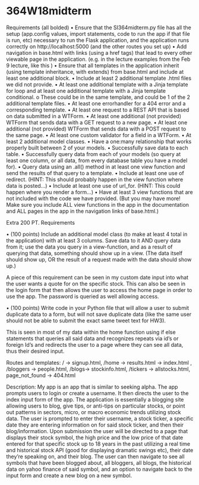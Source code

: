 # 364W18midterm
Requirements (all bolded) • Ensure that the SI364midterm.py file has all the setup (app.config values, import statements, code to run the app if that file is run, etc) necessary to run the Flask application, and the application runs correctly on http://localhost:5000 (and the other routes you set up) •	Add navigation in base.html with links (using a href tags) that lead to every other viewable page in the application. (e.g. in the lecture examples from the Feb 9 lecture, like this ) • Ensure that all templates in the application inherit (using template inheritance, with extends) from base.html and include at least one additional block. •	Include at least 2 additional template .html files we did not provide. •	At least one additional template with a Jinja template for loop and at least one additional template with a Jinja template conditional. o These could be in the same template, and could be 1 of the 2 additional template files. •	At least one errorhandler for a 404 error and a corresponding template. •	At least one request to a REST API that is based on data submitted in a WTForm. •	At least one additional (not provided) WTForm that sends data with a GET request to a new page. •	At least one additional (not provided) WTForm that sends data with a POST request to the same page. •	At least one custom validator for a field in a WTForm. •	At least 2 additional model classes. •	Have a one:many relationship that works properly built between 2 of your models. •	Successfully save data to each table. •	Successfully query data from each of your models (so query at least one column, or all data, from every database table you have a model for). •	Query data using an .all() method in at least one view function and send the results of that query to a template. •	Include at least one use of redirect. (HINT: This should probably happen in the view function where data is posted...) •	Include at least one use of url_for. (HINT: This could happen where you render a form...) •	Have at least 3 view functions that are not included with the code we have provided. (But you may have more! Make sure you include ALL view functions in the app in the documentation and ALL pages in the app in the navigation links of base.html.)

Extra 200 PT. Requirements

•	(100 points) Include an additional model class (to make at least 4 total in the application) with at least 3 columns. Save data to it AND query data from it; use the data you query in a view-function, and as a result of querying that data, something should show up in a view. (The data itself should show up, OR the result of a request made with the data should show up.)

A piece of this requirement can be seen in my custom date input into what the user wants a quote for on the specific stock. This can also be seen in the login form that then allows the user to access the home page in order to use the app. The password is queried as well allowing access.

•	(100 points) Write code in your Python file that will allow a user to submit duplicate data to a form, but will not save duplicate data (like the same user should not be able to submit the exact same tweet text for HW3).

This is seen in most of my data within the home function using if else statements that queries all said data and recognizes repeats via id’s or foreign Id’s and redirects the user to a page where they can see all data, thus their desired input.

Routes and templates: / -> signup.html, /home -> results.html -> index.html , /bloggers -> people.html, /blogs-> stockinfo.html, /tickers -> allstocks.html, page_not_found -> 404.html

Description: My app is an app that is similar to seeking alpha. The app prompts users to login or create a username. It then directs the user to the index input form of the app. The application is essentially a blogging site allowing users to blog, give tips, or anti-tips on particular stocks, or point out patterns in sectors, micro, or macro economic trends utilizing stock data. The user is prompted to enter their username, a stock ticker, a specific date they are entering information on for said stock ticker, and then their blog/information. Upon submission the user will be directed to a page that displays their stock symbol, the high price and the low price of that date entered for that specific stock up to 18 years in the past utilizing a real time and historical stock API (good for displaying dramatic swings etc), their date they’re speaking on, and their blog. The user can then navigate to see all symbols that have been blogged about, all bloggers, all blogs, the historical data on yahoo finance of said symbol, and an option to navigate back to the input form and create a new blog on a new symbol.
